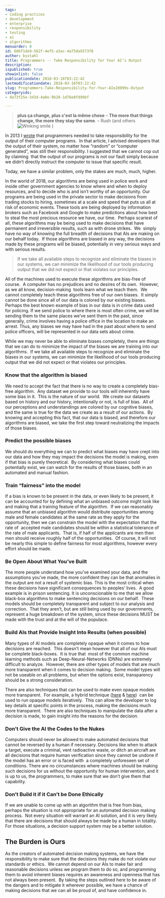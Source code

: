 ```yaml
---
tags:
- coding practices
- development
- enterprise
- responsibility
- testing
- ai
- algorithms
menuorder: 0
id: 686f1de9-562f-4ef5-a3ac-4a75da9373f8
author: bsstahl
title: Programmers -- Take Responsibility for Your AI’s Output
description: 
ispublished: true
showinlist: false
publicationdate: 2018-03-16T03:22:42
lastmodificationdate: 2018-03-16T03:22:42
slug: Programmers-Take-Responsibility-for-Your-AIe28099s-Output
categoryids:
- da73f25e-343d-4a0e-9b28-1d76e8fd99bf

---
```



> **plus ça change, plus c'est la même chose** – **The more that things change, the more they stay the same**. – Rush (and others ![Winking smile](http://www.cognitiveinheritance.com/image.axd?picture=wlEmoticon-winkingsmile.png) )


In 2013 I [wrote](http://www.cognitiveinheritance.com/post/Programmers-Take-Responsibility-for-Your-Programe28099s-Output.aspx) that programmers needed to take responsibility for the output of their computer programs.  In that article, I advised developers that the output of their system, no matter how “random” or “computer generated”, was still their responsibility. I suggested that we cannot cop out by claiming  that the output of our programs is not our fault simply because we didn’t directly instruct the computer to issue that specific result.

Today, we have a similar problem, only the stakes are much, much, higher.

In the world of 2018, our algorithms are being used in police work and inside other government agencies to know where and when to deploy resources, and to decide who is and isn’t worthy of an opportunity. Our programs are being used in the private sector to make decisions from trading stocks to hiring, sometimes at a scale and speed that puts us all at risk of economic events. These tools are being deployed by information brokers such as Facebook and Google to make predictions about how best to steal the most precious resource we have, our time.  Perhaps scariest of all, these algorithms may be being used to make decisions that have permanent and irreversible results, such as with drone strikes.  We  simply have no way of knowing the full breadth of decisions that AIs are making on our behalf today.  If those algorithms are biased in any way, the decisions made by these programs will be biased, potentially in very serious ways and with serious results.


> If we take all available steps to recognize and eliminate the biases in our systems, we can minimize the likelihood of our tools producing output that we did not expect or that violates our principles.


All of the machines used to execute these algorithms are bias-free of course.  A computer has no prejudices and no desires of its own.  However, as we all know, decision-making  tools learn what we teach them.  We cannot completely teach these algorithms free of our own biases.  It simply cannot be done since all of our data is colored by our existing biases.  Perhaps the best known example of bias in our data is in crime data used for policing. If we send police to where there is most often crime, we will be sending them to the same places we’ve sent them in the past, since generally, crime involves having a police office in the location to make an arrest. Thus, any biases we may have had in the past about where to send police officers, will be represented in our data sets about crime.

While we may never be able to eliminate biases completely, there are things that we can do to minimize the impact of the biases we are training into our algorithms.  If we take all available steps to recognize and eliminate the biases in our systems, we can minimize the likelihood of our tools producing output that we did not expect or that violates our principles.

### Know that the algorithm is biased

We need to accept the fact that there is no way to create a completely bias-free algorithm.  Any dataset we provide to our tools will inherently have some bias in it.  This is the nature of our world.  We create our datasets based on history and our history, intentionally or not, is full of bias.  All of our perceptions and understandings are colored by our cognitive biases, and the same is true for the data we create as a result of our actions.  By knowing and accepting this fact, that our data is biased, and therefore our algorithms are biased, we take the first step toward neutralizing the impacts of those biases.

### Predict the possible biases

We should do everything we can to predict what biases may have crept into our data and how they may impact the decisions the model is making, even if that bias is purely theoretical.  By considering what biases could potentially exist, we can watch for the results of those biases, both in an automated and manual fashion.

### Train “fairness” into the model

If a bias is known to be present in the data, or even likely to be present, it can be accounted for by defining what an unbiased outcome might look like and making that a training feature of the algorithm.  If we can reasonably assume that an unbiased algorithm would distribute opportunities among male and female candidates at the same rate as they apply for the opportunity, then we can constrain the model with the expectation that the rate of  accepted male candidates should be within a statistical tolerance of  the rate of male applicants.  That is, if half of the applicants are men then men should receive roughly half of the opportunities.  Of course, it will not be nearly this simple to define fairness for most algorithms, however every effort should be made.

### Be Open About What You’ve Built

The more people understand how you’ve examined your data, and the assumptions you’ve made, the more confident they can be that anomalies in the output are not a result of systemic bias. This is the most critical when these decisions have significant consequences to peoples’ lives.  A good example is in prison sentencing. It is unconscionable to me that we allow black-box algorithms to make sentencing decisions on our behalf.  These models should be completely transparent and subject to our analysis and correction.  That they aren’t, but are still being used by our governments, represent a huge breakdown of the system, since these decisions MUST be made with the trust and at the will of the populace.

### Build AIs that Provide Insight Into Results (when possible)

Many types of AI models are completely opaque when it comes to how decisions are reached.  This doesn’t mean however that all of our AIs must be complete black-boxes.  It is true that  most of the common machine learning methods such as Deep-Neural-Networks (DNNs) are extremely difficult to analyze.  However, there are other types of models that are much more transparent when it comes to decision making.  Some model types will not be useable on all problems, but when the options exist, transparency should be a strong consideration.

There are also techniques that can be used to make even opaque models more transparent.  For example, a hybrid technique ([here](http://www.cognitiveinheritance.com/post/AI-That-Can-Explain-Why.aspx) & [here](http://www.cognitiveinheritance.com/post/An-Example-of-a-Hybrid-AI-Implementation.aspx))  can be used to run opaque models iteratively.  This can allow the developer to log key details at specific points in the process, making the decisions much more transparent.  There are also techniques to manipulate the data after a decision is made, to gain insight into the reasons for the decision.

### Don’t Give the AI the Codes to the Nukes

Computers should never be allowed to make automated decisions that cannot be reversed by a human if necessary. Decisions like when to attack a target, execute a criminal, vent radioactive waste, or ditch an aircraft are all decisions that require human verification since they cannot be undone if the model has an error or is faced with  a completely unforeseen set of conditions. There are no circumstances where machines should be making such decisions for us without the opportunity for human intervention, and it is up to us, the programmers, to make sure that we don’t give them that capability.

### Don’t Build it if it Can’t be Done Ethically

If we are unable to come up with an algorithm that is free from bias, perhaps the situation is not appropriate for an automated decision making process.  Not every situation will warrant an AI solution, and it is very likely that there are decisions that should always be made by a human in totality.  For those situations, a decision support system may be a better solution.

## The Burden is Ours

As the creators of automated decision making systems, we have the responsibility to make sure that the decisions they make do not violate our standards or ethics.  We cannot depend on our AIs to make fair and reasonable decisions unless we program them to do so, and programming them to avoid inherent biases requires an awareness and openness that has not always been present.  By taking the steps outlined here to be aware of the dangers and to mitigate it wherever possible, we have a chance of making decisions that we can all be proud of, and have confidence in.

